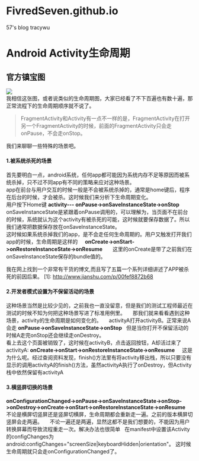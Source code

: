 # FivredSeven.github.io
57's blog
tracywu


# Android Activity生命周期
## 官方镇宝图
![](http://android.xsoftlab.net/images/activity_lifecycle.png)   
我相信这张图，或者说类似的生命周期图，大家已经看了不下百遍也有数十遍，那正常流程下的生命周期顺序就不说了。   
>FragmentActivity和Activity有一点不一样的是，FragmentActivity在打开另一个FragmentActivity的时候，前面的FragmentActivity只会走onPause，不会走onStop。



我们来聊聊一些特殊的场景吧。
#### 1.被系统杀死的场景
首先要明白一点，android系统，任何app都可能因为系统内存不足等原因而被系统杀掉，只不过不同app有不同的策略来应对这种场景。     
app在前台与用户交互的时候一般是不会被系统杀掉的，通常是home键后，程序在后台的时候，才会被杀。这时候我们来分析下生命周期变化。   
用户按下Home键 __activity--- onPause->onSaveInstanceState->onStop__        
onSaveInstanceState是紧跟着onPause调用的，可以理解为，当页面不在前台的时候，系统就认为这个activity有被杀死的可能，这时候就要保存数据了。所以我们通常把数据保存放在onSaveInstanceState。      
这时候如果系统杀掉我们的app，是不会走任何生命周期的。用户又触发打开我们app的时候，生命周期是这样的     
__onCreate->onStart->onRestoreInstanceState->onResume__      
这里的onCreate是带了之前我们在onSaveInstanceState保存的bundle值的。

我在网上找到一个非常有干货的博文,而且写了五篇一个系列详细讲述了APP被杀死的前因后果。 [1]: http://www.jianshu.com/p/00fef8872b68


#### 2.开发者模式设置为不保留活动的场景
这种场景当然是比较少见的，之前我也一直没留意，但是我们的测试工程师最近在测试的时候不知为何把这种场景写进了标准用例里。    
那我们就来看看遇到这种场景，activity的生命周期是如何变化的。    
activityA打开activityB。正常来说A会走 __onPause->onSaveInstanceState->onStop__   
但是当你打开不保留活动的时候A走完onStop还会继续走onDestroy。    
看上去这个页面被销毁了，这时候在activityB，点击返回按钮，A却活过来了    
activityA: __onCreate->onStart->onRestoreInstanceState->onResume__     
这是为什么呢。经过查阅资料发现，finish()方法里有将activity移出栈，所以只要没有显示的调用activityA的finish()方法，虽然activityA执行了onDestroy，但Activity栈中依然保留有activityA   



#### 3.横竖屏切换的场景
__onConfigurationChanged->onPause->onSaveInstanceState->onStop->onDestroy->onCreate->onStart->onRestoreInstanceState->onResume__    
不论是横屏切竖屏还是竖屏切横屏，生命周期都会重新走一遍。之前的版本横屏切竖屏会走两遍。    
不论一遍还是两遍，显然这都不是我们想要的，不能因为用户转换屏幕而导致流程重走一次。解决办法也很简单   
在manifest中设置该Activity的configChanges为android:configChanges="screenSize|keyboardHidden|orientation"。
这时候生命周期就只会走onConfigurationChanged了。

